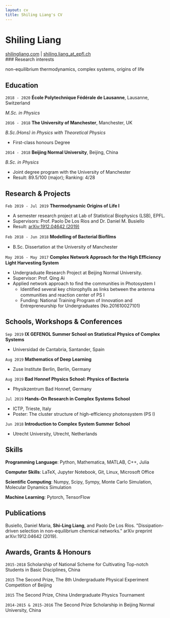 ```yaml
---
layout: cv
title: Shiling Liang's CV
---
```

# Shiling Liang
<div id="webaddress">
<a href="https://shilingliang.com">shilingliang.com</a>
| <a href="mailto:shiling.liang@epfl.ch">shiling.liang_at_epfl.ch</a>
</div>
### Research interests

non-equilibrium thermodynamics, complex systems, origins of life

## Education

`2018 - 2020`
**École Polytechnique Fédérale de Lausanne**, Lausanne, Switzerland

 *M.Sc. in Physics*


`2016 - 2018`
**The University of Manchester**, Manchester, UK 

*B.Sc.(Hons) in Physics with Theoretical Physics*
- First-class honours Degree

`2014 - 2018`
**Beijing Normal University**, Beijing, China

*B.Sc. in Physics*
- Joint degree program with the University of Manchester
- Result: 89.5/100 (major); Ranking: 4/28

## Research & Projects

`Feb 2019 - Jul 2019`
**Thermodynamic Origins of Life I**
  - A semester research project at Lab of Statistical Biophysics (LSB), EPFL.
  - Supervisors: Prof. Paolo De Los Rios and Dr. Daniel M. Busiello
  - Result: [arXiv:1912.04642 (2019)](https://arxiv.org/abs/1912.04642)

`Feb 2018 - Jun 2018`
 **Modelling of Bacterial Bioﬁlms**
  - B.Sc. Dissertation at the University of Manchester 

`May 2016 - May 2017`
**Complex Network Approach for the High Eﬃciency Light Harvesting System** 
  - Undergraduate Research Project at Beijing Normal University. 
  - Supervisor: Prof. Qing Ai
  - Applied network approach to find the communities in Photosystem I
    - Identiﬁed several key chlorophylls as links between the antenna communities and reaction center of PS I
    - Funding: National Training Program of Innovation and Entrepreneurship for Undergraduates (No.201610027101)

## Schools, Workshops & Conferences

`Sep 2019`
**IX GEFENOL Summer School on Statistical Physics of Complex Systems**
 - Universidad de Cantabria, Santander, Spain

`Aug 2019`
**Mathematics of Deep Learning**
- Zuse Institute Berlin, Berlin, Germany

`Aug 2019`
 **Bad Honnef Physics School: Physics of Bacteria**
 - Physikzentrum Bad Honnef, Germany

`Jul 2019`
 **Hands-On Research in Complex Systems School** 
- ICTP, Trieste, Italy
- Poster: The cluster structure of high-efficiency photonsystem (PS I)

`Jun 2018`
 **Introduction to Complex System Summer School**

 - Utrecht University, Utrecht, Netherlands



## Skills

**Programming Language**: Python, Mathematica, MATLAB, C++, Julia

**Computer Skills**:  LaTeX, Jupyter Notebook, Git, Linux, Microsoft Office

**Scientific Computing**: Numpy, Scipy, Sympy, Monte Carlo Simulation, Molecular Dynamics Simulation

**Machine Learning**: Pytorch, TensorFlow

## Publications

 Busiello, Daniel Maria, **Shi-Ling Liang**, and Paolo De Los Rios. "Dissipation-driven selection in non-equilibrium chemical networks." arXiv preprint arXiv:1912.04642 (2019).

## Awards, Grants & Honours

`2015-2018` 
Scholarship of National Scheme for Cultivating Top-notch Students in Basic Disciplines, China

`2015`
The Second Prize, The 8th Undergraduate Physical Experiment Competition of Beijing 

`2015`
The Second Prize, China Undergraduate Physics Tournament

`2014-2015 & 2015-2016`
The Second Prize Scholarship in Beijing Normal University, China 

<!-- ### Footer

Last updated: May 2019 -->
